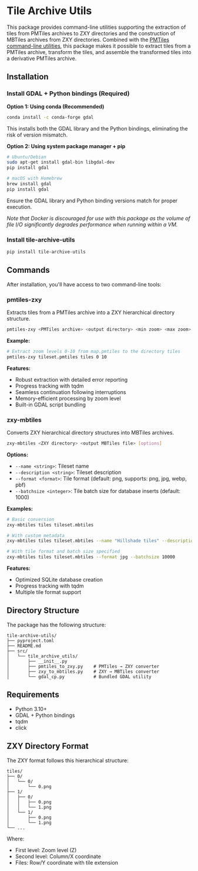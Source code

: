 # Tile Archive Utils

This package provides command-line utilities supporting the extraction of tiles from PMTiles archives
to ZXY directories and the construction of MBTiles archives from ZXY directories. Combined with the
[PMTiles command-line utilities](https://docs.protomaps.com/pmtiles/cli), this package makes it possible 
to extract tiles from a PMTiles archive, transform the tiles, and assemble the transformed tiles 
into a derivative PMTiles archive. 

## Installation

### Install GDAL + Python bindings (Required)

**Option 1: Using conda (Recommended)**
```bash
conda install -c conda-forge gdal
```
This installs both the GDAL library and the Python bindings, eliminating the risk of version mismatch.

**Option 2: Using system package manager + pip**
```bash
# Ubuntu/Debian
sudo apt-get install gdal-bin libgdal-dev
pip install gdal

# macOS with Homebrew  
brew install gdal
pip install gdal
```
Ensure the GDAL library and Python binding versions match for proper execution.

*Note that Docker is discouraged for use with this package as the volume of file I/O
significantly degrades performance when running within a VM.*

### Install tile-archive-utils

```bash
pip install tile-archive-utils
```

## Commands

After installation, you'll have access to two command-line tools:

### pmtiles-zxy

Extracts tiles from a PMTiles archive into a ZXY hierarchical directory structure.

```bash
pmtiles-zxy <PMTiles archive> <output directory> <min zoom> <max zoom>
```

**Example:**
```bash
# Extract zoom levels 0-10 from map.pmtiles to the directory tiles
pmtiles-zxy tileset.pmtiles tiles 0 10
```

**Features:**
- Robust extraction with detailed error reporting 
- Progress tracking with tqdm
- Seamless continuation following interruptions
- Memory-efficient processing by zoom level
- Built-in GDAL script bundling

### zxy-mbtiles

Converts ZXY hierarchical directory structures into MBTiles archives.

```bash
zxy-mbtiles <ZXY directory> <output MBTiles file> [options]
```

**Options:**
- `--name <string>`: Tileset name
- `--description <string>`: Tileset description
- `--format <format>`: Tile format (default: png, supports: png, jpg, webp, pbf)
- `--batchsize <integer>`: Tile batch size for database inserts (default: 1000)

**Examples:**
```bash
# Basic conversion
zxy-mbtiles tiles tileset.mbtiles

# With custom metadata
zxy-mbtiles tiles tileset.mbtiles --name "Hillshade tiles" --description "Pre-rendered terrain data"

# With tile format and batch size specified
zxy-mbtiles tiles tileset.mbtiles --format jpg --batchsize 10000
```

**Features:**
- Optimized SQLite database creation
- Progress tracking with tqdm
- Multiple tile format support

## Directory Structure

The package has the following structure:

```
tile-archive-utils/
├── pyproject.toml
├── README.md
├── src/
│   └── tile_archive_utils/
│       ├── __init__.py
│       ├── pmtiles_to_zxy.py    # PMTiles → ZXY converter
│       ├── zxy_to_mbtiles.py    # ZXY → MBTiles converter
│       └── gdal_cp.py           # Bundled GDAL utility
```

## Requirements

- Python 3.10+
- GDAL + Python bindings
- tqdm
- click

## ZXY Directory Format

The ZXY format follows this hierarchical structure:
```
tiles/
├── 0/
│   └── 0/
│       └── 0.png
├── 1/
│   ├── 0/
│   │   ├── 0.png
│   │   └── 1.png
│   └── 1/
│       ├── 0.png
│       └── 1.png
└── ...
```

Where:
- First level: Zoom level (Z)
- Second level: Column/X coordinate
- Files: Row/Y coordinate with tile extension